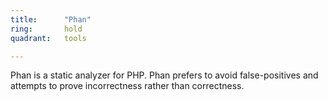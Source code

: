 ```yaml
---
title:      "Phan"
ring:       hold
quadrant:   tools

---
```


Phan is a static analyzer for PHP. Phan prefers to avoid false-positives and attempts to prove incorrectness rather than correctness.
